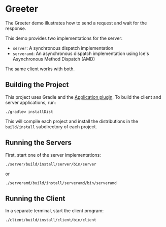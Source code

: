 # Greeter

The Greeter demo illustrates how to send a request and wait for the response.

This demo provides two implementations for the server:
- `server`: A synchronous dispatch implementation
- `serveramd`: An asynchronous dispatch implementation using Ice's Asynchronous Method Dispatch (AMD)

The same client works with both.

## Building the Project

This project uses Gradle and the [Application plugin]. To build the client and server applications, run:

```shell
./gradlew installDist
```

This will compile each project and install the distributions in the `build/install` subdirectory of each project.

## Running the Servers

First, start one of the server implementations:

```shell
./server/build/install/server/bin/server
```

or

```shell
./serveramd/build/install/serveramd/bin/serveramd
```

## Running the Client

In a separate terminal, start the client program:

```shell
./client/build/install/client/bin/client
```

[Application plugin]: https://docs.gradle.org/current/userguide/application_plugin.html

